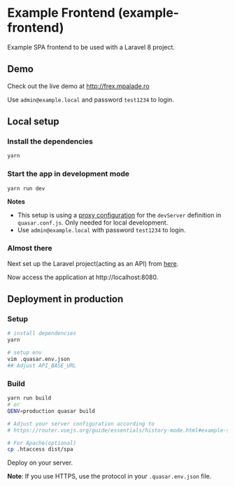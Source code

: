 # Example Frontend (example-frontend)

Example SPA frontend to be used with a Laravel 8 project.

## Demo

Check out the live demo at http://frex.mpalade.ro

Use `admin@example.local` and password `test1234` to login.

## Local setup

### Install the dependencies

```bash
yarn
```

### Start the app in development mode

```bash
yarn run dev
```

**Notes**

- This setup is using a [proxy configuration](https://github.com/training-yoyosan/example-frontend/blob/master/quasar.conf.js#L76) for the `devServer` definition in `quasar.conf.js`. Only needed for local development.
- Use `admin@example.local` with password `test1234` to login.

### Almost there

Next set up the Laravel project(acting as an API) from [here](https://github.com/training-yoyosan/example-backend).

Now access the application at http://localhost:8080.

## Deployment in production

### Setup

```bash
# install dependencies
yarn

# setup env
vim .quasar.env.json
## Adjust API_BASE_URL
```

### Build

```bash
yarn run build
# or
QENV=production quasar build

# Adjust your server configuration according to
# https://router.vuejs.org/guide/essentials/history-mode.html#example-server-configurations

# For Apache(optional)
cp .htaccess dist/spa
```

Deploy on your server.

**Note**: If you use HTTPS, use the protocol in your `.quasar.env.json` file.
